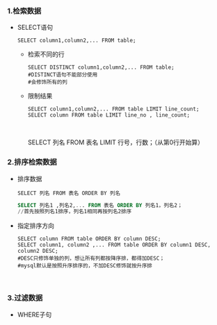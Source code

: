 ### 1.检索数据

* SELECT语句

  ```mysql
  SELECT column1,column2,... FROM table;
  ```

  * 检索不同的行

    ```mysql
    SELECT DISTINCT column1,column2,... FROM table;
    #DISTINCT语句不能部分使用
    #会修饰所有的列
    ```

  * 限制结果

    ```mysql
    SELECT column1,column2,... FROM table LIMIT line_count;
    SELECT column FROM table LIMIT line_no , line_count;
    ```

    ​

    SELECT 列名 FROM 表名 LIMIT 行号，行数；（从第0行开始算）

### 2.排序检索数据

* 排序数据

  `SELECT 列名 FROM 表名 ORDER BY 列名`

  ```sql
  SELECT 列名1 ,列名2,... FROM 表名 ORDER BY 列名1，列名2；
  //首先按照列名1排序，列名1相同再按列名2排序
  ```

* 指定排序方向

  ```mysql
  SELECT column FROM table ORDER BY column DESC;
  SELECT column1, column2 ,... FROM table ORDER BY column1 DESC, column2 DESC;
  #DESC只修饰单独的列，想让所有列都按降序排，都得加DESC；
  #mysql默认是按照升序排序的，不加DESC修饰就按升序排
  ```

  ​

### 3.过滤数据

* WHERE子句

  ​